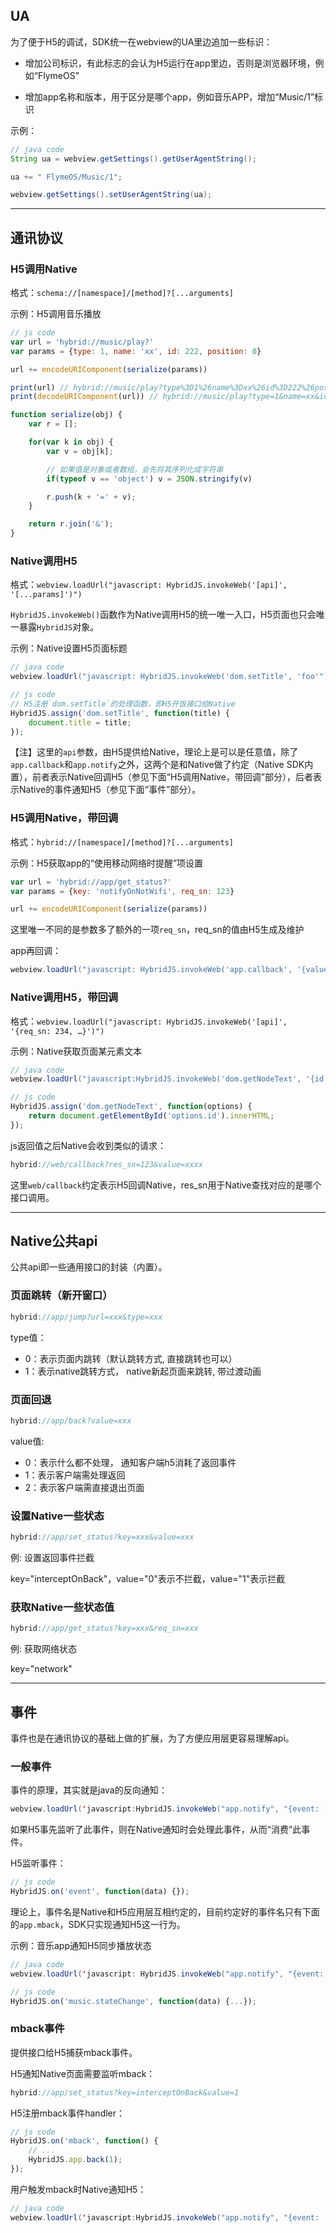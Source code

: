 ## UA

为了便于H5的调试，SDK统一在webview的UA里边追加一些标识：

- 增加公司标识，有此标志的会认为H5运行在app里边，否则是浏览器环境，例如“FlymeOS”

- 增加app名称和版本，用于区分是哪个app，例如音乐APP，增加“Music/1”标识

示例：
``` java
// java code
String ua = webview.getSettings().getUserAgentString();

ua += " FlymeOS/Music/1";

webview.getSettings().setUserAgentString(ua);
```

-----
## 通讯协议

### H5调用Native

格式：`schema://[namespace]/[method]?[...arguments]`

示例：H5调用音乐播放

``` js
// js code
var url = 'hybrid://music/play?'
var params = {type: 1, name: 'xx', id: 222, position: 0}

url += encodeURIComponent(serialize(params))

print(url) // hybrid://music/play?type%3D1%26name%3Dxx%26id%3D222%26position%3D0
print(decodeURIComponent(url)) // hybrid://music/play?type=1&name=xx&id=222&position=0

function serialize(obj) {
    var r = [];

    for(var k in obj) {
        var v = obj[k];

        // 如果值是对象或者数组，会先将其序列化成字符串
        if(typeof v == 'object') v = JSON.stringify(v)

        r.push(k + '=' + v);
    }

    return r.join('&');
}
```

### Native调用H5

格式：`webview.loadUrl("javascript: HybridJS.invokeWeb('[api]', '[...params]')")`

`HybridJS.invokeWeb()`函数作为Native调用H5的统一唯一入口，H5页面也只会唯一暴露`HybridJS`对象。

示例：Native设置H5页面标题

``` java
// java code
webview.loadUrl("javascript: HybridJS.invokeWeb('dom.setTitle', 'foo'")
```

``` js
// js code
// H5注册`dom.setTitle`的处理函数，即H5开饭接口给Native
HybridJS.assign('dom.setTitle', function(title) {
    document.title = title;
});
```

【注】这里的`api`参数，由H5提供给Native，理论上是可以是任意值，除了`app.callback`和`app.notify`之外，这两个是和Native做了约定（Native SDK内置），前者表示Native回调H5（参见下面“H5调用Native，带回调”部分），后者表示Native的事件通知H5（参见下面“事件”部分）。


### H5调用Native，带回调

格式：`hybrid://[namespace]/[method]?[...arguments]`

示例：H5获取app的“使用移动网络时提醒”项设置

``` js
var url = 'hybrid://app/get_status?'
var params = {key: 'notifyOnNotWifi', req_sn: 123}

url += encodeURIComponent(serialize(params))
```

这里唯一不同的是参数多了额外的一项`req_sn`，req_sn的值由H5生成及维护

app再回调：

``` java
webview.loadUrl("javascript: HybridJS.invokeWeb('app.callback', '{value: \"true\", res_sn: 123}')")
```


### Native调用H5，带回调

格式：`webview.loadUrl("javascript: HybridJS.invokeWeb('[api]', '{req_sn: 234, …}')")`

示例：Native获取页面某元素文本

``` java
// java code
webview.loadUrl("javascript:HybridJS.invokeWeb('dom.getNodeText', '{id: \"box\", req_sn: 123}')")
```

``` js
// js code
HybridJS.assign('dom.getNodeText', function(options) {
    return document.getElementById('options.id').innerHTML;
});
```

js返回值之后Native会收到类似的请求：

``` js
hybrid://web/callback?res_sn=123&value=xxxx
```

这里`web/callback`约定表示H5回调Native，res_sn用于Native查找对应的是哪个接口调用。


-----
## Native公共api

公共api即一些通用接口的封装（内置）。

### 页面跳转（新开窗口）

``` js
hybrid://app/jump?url=xxx&type=xxx
```

type值：

- 0：表示页面内跳转（默认跳转方式, 直接跳转也可以）
- 1：表示native跳转方式， native新起页面来跳转, 带过渡动画

### 页面回退

``` js
hybrid://app/back?value=xxx
```

value值:

- 0：表示什么都不处理， 通知客户端h5消耗了返回事件
- 1：表示客户端需处理返回
- 2：表示客户端需直接退出页面

### 设置Native一些状态

``` js
hybrid://app/set_status?key=xxx&value=xxx
```

例: 设置返回事件拦截

key="interceptOnBack"，value="0"表示不拦截，value="1"表示拦截

### 获取Native一些状态值

``` js
hybrid://app/get_status?key=xxx&req_sn=xxx
```

例: 获取网络状态

key="network"


-----
## 事件

事件也是在通讯协议的基础上做的扩展，为了方便应用层更容易理解api。

### 一般事件

事件的原理，其实就是java的反向通知：

``` java
webview.loadUrl('javascript:HybridJS.invokeWeb("app.notify", "{event: [event name], data: [data]}")');
```

如果H5事先监听了此事件，则在Native通知时会处理此事件，从而“消费”此事件。

H5监听事件：

``` js
// js code
HybridJS.on('event', function(data) {});
```

理论上，事件名是Native和H5应用层互相约定的，目前约定好的事件名只有下面的`app.mback`，SDK只实现通知H5这一行为。

示例：音乐app通知H5同步播放状态

``` java
// java code
webview.loadUrl('javascript: HybridJS.invokeWeb("app.notify", "{event: 'music.stateChange', data: xxx}")');
```

``` js
// js code
HybridJS.on('music.stateChange', function(data) {...});
```

### mback事件

提供接口给H5捕获mback事件。

H5通知Native页面需要监听mback：

``` js
hybrid://app/set_status?key=interceptOnBack&value=1
```

H5注册mback事件handler：

``` js
// js code
HybridJS.on('mback', function() {
    // ...
    HybridJS.app.back(1);
});
```

用户触发mback时Native通知H5：

``` java
// java code
webview.loadUrl('javascript:HybridJS.invokeWeb("app.notify", "{event: 'app.mback'}")');
```
